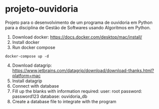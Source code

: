 # projeto-ouvidoria
Projeto para o desenvolvimento de um programa de ouvidoria em Python para a disciplina de Gestão de Softwares usando Algoritmos em Python.

1. Download docker: https://docs.docker.com/desktop/mac/install/ 
2. Install docker
3. Run docker compose 
```
docker-compose up -d
```
4. Download datagrip: https://www.jetbrains.com/datagrip/download/download-thanks.html?platform=mac 
5. Install datagrip
6. Connect with database 
7. Fill up the blanks with information required: 
    user: root
    password: password123
    database: ouvidoria_db
8. Create a database file to integrate with the program


